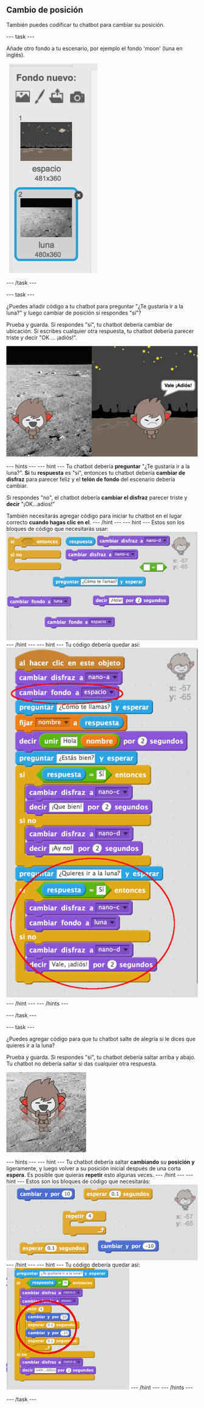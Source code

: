 ## Cambio de posición

También puedes codificar tu chatbot para cambiar su posición.

\--- task \---

Añade otro fondo a tu escenario, por ejemplo el fondo 'moon' (luna en inglés).

![Agregar un fondo 'moon' (luna)](images/chatbot-moon.png)

\--- /task \---

\--- task \---

¿Puedes añadir código a tu chatbot para preguntar "¿Te gustaría ir a la luna?" y luego cambiar de posición si respondes "sí"?

Prueba y guarda. Si respondes "sí", tu chatbot debería cambiar de ubicación. Si escribes cualquier otra respuesta, tu chatbot debería parecer triste y decir "OK ​​... ¡adiós!".

![Comprobar un cambio de fondo](images/chatbot-backdrop-test.png)

\--- hints \--- \--- hint \--- Tu chatbot debería **preguntar** "¿Te gustaría ir a la luna?". **Si** tu **respuesta** es "sí", entonces tu chatbot debería **cambiar de disfraz** para parecer feliz y el **telón de fondo** del escenario debería cambiar.

Si respondes "no", el chatbot debería **cambiar el disfraz** parecer triste y **decir** "¡OK...adios!"

También necesitarás agregar código para iniciar tu chatbot en el lugar correcto **cuando hagas clic en el**. \--- /hint \--- \--- hint \--- Estos son los bloques de código que necesitarás usar: ![Blocks for changing the backdrop](images/chatbot-backdrop-blocks.png) \--- /hint \--- \--- hint \--- Tu código debería quedar así: ![Code for changing the backdrop](images/chatbot-backdrop-code.png) \--- /hint \--- \--- /hints \---

\--- /task \---

\--- task \---

¿Puedes agregar código para que tu chatbot salte de alegría si le dices que quieres ir a la luna?

Prueba y guarda. Si respondes "sí", tu chatbot debería saltar arriba y abajo. Tu chatbot no debería saltar si das cualquier otra respuesta.

![Comprobar un chatbot que salta](images/chatbot-jump-test.png)

\--- hints \--- \--- hint \--- Tu chatbot debería saltar **cambiando** su **posición y** ligeramente, y luego volver a su posición inicial después de una corta **espera**. Es posible que quieras **repetir** esto algunas veces. \--- /hint \--- \--- hint \--- Estos son los bloques de código que necesitarás: ![Blocks for a jumping ChatBot](images/chatbot-jump-blocks.png) \--- /hint \--- \--- hint \--- Tu código debería quedar así: ![Code for a jumping ChatBot](images/chatbot-jump-code.png) \--- /hint \--- \--- /hints \---

\--- /task \---